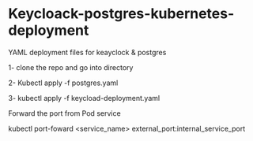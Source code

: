 # Keycloack-postgres-kubernetes-deployment
YAML deployment files for keayclock &amp; postgres


1- clone the repo and go into directory

2- Kubectl apply -f postgres.yaml

3- kubectl apply -f keycload-deployment.yaml

Forward the port from Pod service

kubectl port-foward <service_name> external_port:internal_service_port
